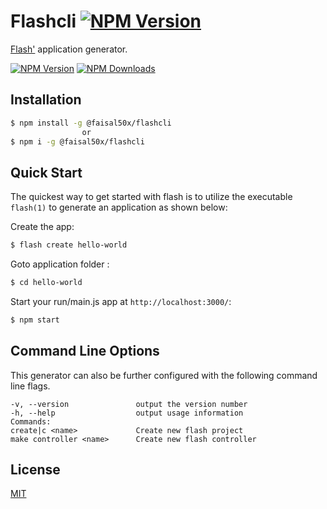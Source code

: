 # Flashcli [![NPM Version][npm-image]][npm-url]
[Flash'](https://www.npmjs.com/package/@faisal50x/flash) application generator.

[![NPM Version][npm-image]][npm-url]
[![NPM Downloads][downloads-image]][downloads-url] 


## Installation

```sh
$ npm install -g @faisal50x/flashcli
                or
$ npm i -g @faisal50x/flashcli
```

## Quick Start

The quickest way to get started with flash is to utilize the executable `flash(1)` to generate an application as shown below:

Create the app:

```bash
$ flash create hello-world
```

Goto application folder :

```bash
$ cd hello-world
```

Start your run/main.js app at `http://localhost:3000/`:

```bash
$ npm start
```

## Command Line Options

This generator can also be further configured with the following command line flags.

    -v, --version               output the version number
    -h, --help                  output usage information
    Commands:
    create|c <name>             Create new flash project
    make controller <name>      Create new flash controller
## License

[MIT](LICENSE)

[npm-image]: https://img.shields.io/npm/v/@faisal50x/flashcli.svg
[npm-url]: https://npmjs.org/package/@faisal50x/flashcli

[downloads-image]: https://img.shields.io/npm/dt/@faisal50x/flashcli.svg
[downloads-url]: https://npmjs.org/package/@faisal50x/flashcli
